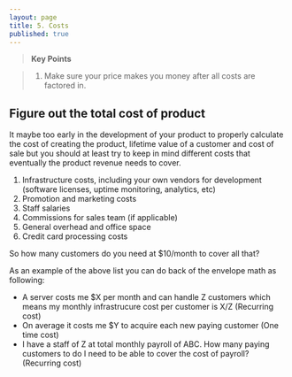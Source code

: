 ```yaml
---
layout: page
title: 5. Costs
published: true
---
```



> **Key Points**

> 1.   Make sure your price makes you money after all costs are factored in.

## Figure out the total cost of product

It maybe too early in the development of your product to properly calculate the cost of creating the product, lifetime value of a customer and cost of sale but you should at least try to keep in mind different costs that eventually the product revenue needs to cover. 

1. Infrastructure costs, including your own vendors for development (software licenses, uptime monitoring, analytics, etc)
2. Promotion and marketing costs
3. Staff salaries
4. Commissions for sales team (if applicable)
5. General overhead and office space
6. Credit card processing costs

So how many customers do you need at $10/month to cover all that? 

As an example of the above list you can do back of the envelope math as following:

- A server costs me $X per month and can handle Z customers which means my monthly infrastrucure cost per customer is X/Z  (Recurring cost)
- On average it costs me $Y to acquire each new paying customer (One time cost)
- I have a staff of Z at total monthly payroll of ABC. How many paying customers to do I need to be able to cover the cost of payroll? (Recurring cost)
